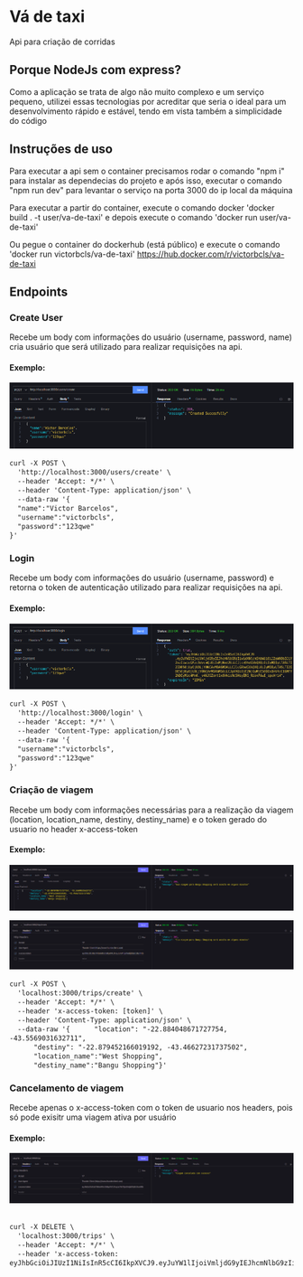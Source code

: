 # Vá de taxi

Api para criação de corridas
## Porque NodeJs com express?
Como a aplicação se trata de algo não muito complexo e um serviço pequeno, utilizei essas tecnologias por acreditar que seria o ideal para um desenvolvimento rápido e estável, tendo em vista também a simplicidade do código
## Instruções de uso

Para executar a api sem o container precisamos rodar o comando "npm i" para instalar as dependecias do projeto e após isso, executar o comando "npm run dev" para levantar o serviço na porta 3000 do ip local da máquina

Para executar a partir do container, execute o comando docker 'docker build . -t user/va-de-taxi' e depois execute o comando 'docker run user/va-de-taxi'

Ou pegue o container do dockerhub (está público) e execute o comando 'docker run victorbcls/va-de-taxi'
https://hub.docker.com/r/victorbcls/va-de-taxi

## Endpoints

### Create User

Recebe um body com informações do usuário (username, password, name) cria usuário que será utilizado para realizar requisições na api.

#### Exemplo:
<p align="center"><img src='./readmeAssets/signIn.png'></p>

```curl
curl -X POST \
  'http://localhost:3000/users/create' \
  --header 'Accept: */*' \
  --header 'Content-Type: application/json' \
  --data-raw '{
  "name":"Victor Barcelos",
  "username":"victorbcls",
  "password":"123qwe"
}'
```

### Login

Recebe um body com informações do usuário (username, password) e retorna o token de autenticação utilizado para realizar requisições na api.

#### Exemplo:
<p align="center"><img src='./readmeAssets/login.png'></p>

```curl
curl -X POST \
  'http://localhost:3000/login' \
  --header 'Accept: */*' \
  --header 'Content-Type: application/json' \
  --data-raw '{
  "username":"victorbcls",
  "password":"123qwe"
}'
```

### Criação de viagem

Recebe um body com informações necessárias para a realização da viagem (location, location_name, destiny, destiny_name) e o token gerado do usuario no header x-access-token

#### Exemplo:
<p align="center"><img src='./readmeAssets/createTripBody.png'></p>
<p align="center"><img src='./readmeAssets/createTripAuth.png'></p>

```curl
curl -X POST \
  'localhost:3000/trips/create' \
  --header 'Accept: */*' \
  --header 'x-access-token: [token]' \
  --header 'Content-Type: application/json' \
  --data-raw '{      "location": "-22.884048671727754, -43.5569031632711",
      "destiny": "-22.879452166019192, -43.46627231737502",
      "location_name":"West Shopping",
      "destiny_name":"Bangu Shopping"}'
```

### Cancelamento de viagem

Recebe apenas o x-access-token com o token de usuario nos headers, pois só pode exisitr uma viagem ativa por usuário

#### Exemplo:
<p align="center"><img src='./readmeAssets/deleteTrip.png'></p>

```curl

curl -X DELETE \
  'localhost:3000/trips' \
  --header 'Accept: */*' \
  --header 'x-access-token: eyJhbGciOiJIUzI1NiIsInR5cCI6IkpXVCJ9.eyJuYW1lIjoiVmljdG9yIEJhcmNlbG9zIiwidXNlcm5hbWUiOiJ2aWN0b3JiY2xzIiwicGFzc3dvcmQiOiIxMjNxd2UiLCJjcmVhdGVkQXQiOiIyMDIyLTA5LTI2IDE5OjU2OjI0LjEwNCArMDA6MDAiLCJ1cGRhdGVkQXQiOiIyMDIyLTA5LTI2IDE5OjU2OjI0LjEwNCArMDA6MDAiLCJpYXQiOjE2NjQ4MDUwNzgsImV4cCI6MTY2NDgwNjg3OH0.0uGsmw82CEUeeFJZjd1cZg6hw6mhsNbM18j1unWPeNg'
```

  
